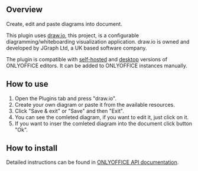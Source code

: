 ## Overview

Create, edit and paste diagrams into document. 

This plugin uses [draw.io](https://github.com/jgraph/drawio), this project, is a configurable diagramming/whiteboarding visualization application. draw.io is owned and developed by JGraph Ltd, a UK based software company.

The plugin is compatible with [self-hosted](https://github.com/ONLYOFFICE/DocumentServer) and [desktop](https://github.com/ONLYOFFICE/DesktopEditors) versions of ONLYOFFICE editors. It can be added to ONLYOFFICE instances manually. 

## How to use

1. Open the Plugins tab and press "draw.io".
2. Create your own diagram or paste it from the available resources.
3. Click "Save & exit" or "Save" and then "Exit".
4. You can see the comleted diagram, if you want to edit it, just click on it.
5. If you want to inser the comleted diagram into the document click button "Ok". 

## How to install

Detailed instructions can be found in [ONLYOFFICE API documentation](https://api.onlyoffice.com/plugin/installation).
